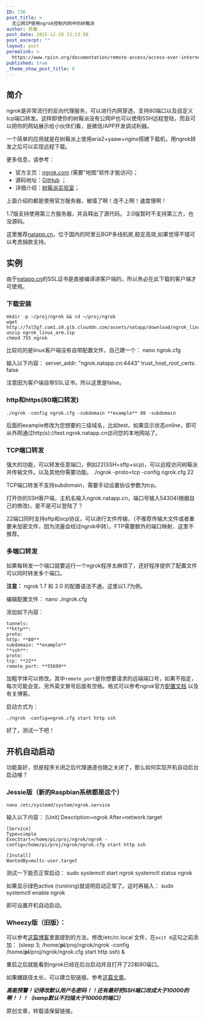 ```yaml
---
ID: 736
post_title: >
  无公网IP使用ngrok控制内网中的树莓派
author: 思兼
post_date: 2015-12-28 23:13:50
post_excerpt: ""
layout: post
permalink: >
  https://www.rpicn.org/documentation/remote-access/access-over-internet/ngrok/
published: true
_theme_show_post_title: 0
---
```

## 简介
ngrok是非常流行的反向代理服务，可以进行内网穿透，支持80端口以及自定义tcp端口转发。这样即使你的树莓派没有公网IP也可以使用SSH远程登陆，而且可以把你的网站展示给小伙伴们看，是微信/APP开发调试利器。 

一个简单的应用就是在树莓派上使用aria2+yaaw+nginx搭建下载机，用ngrok转发之后可以实现远程下载。 

更多信息，请参考：
- 官方主页：<a href="http://ngrok.com/" target="_blank">ngrok.com</a> (需要"地图"软件才能访问)； 
- 源码地址：<a href="https://github.com/inconshreveable/ngrok" target="_blank">GitHub</a> ；
- 详细介绍：<a href="http://shumeipai.nxez.com/2014/01/04/the-raspberry-pi-using-ngrok-web-mapping-services-to-the-public-network.html" target="_blank">树莓派实验室</a>；

上面介绍的都是使用官方服务器，被墙了啊！连不上啊！速度慢啊！

1.7版支持使用第三方服务器，并且释出了源代码。 
2.0版暂时不支持第三方，也没源码。 

这里推荐<a href="http://natapp.cn" target="_blank">natapp.cn</a>，位于国内的阿里云BGP多线机房,稳定高效,如果觉得不错可以考虑捐款支持。

## 实例
由于<a href="http://natapp.cn" target="_blank">natapp.cn</a>的SSL证书是直接编译进客户端的，所以务必在此下载的客户端才可使用。

### 下载安装
    mkdir -p ~/proj/ngrok && cd ~/proj/ngrok
	wget http://7xl5gf.com1.z0.glb.clouddn.com/assets/natapp/download/ngrok_linux_arm.zip
	unzip ngrok_linux_arm.zip
	chmod 755 ngrok

比较坑的是linux客户端没有自带配置文件，自己建一个：
    nano ngrok.cfg

输入以下内容：
    server_addr: "ngrok.natapp.cn:4443" 
    trust_host_root_certs: false

注意因为客户端自带SSL证书，所以这里是false。

### http和https(80端口转发)

    ./ngrok -config ngrok.cfg -subdomain **example** 80 -subdomain


后面的example修改为您想要的三级域名，比如test，如果显示状态online，即可从外网通过http(s)://test.ngrok.natapp.cn访问您的本地网站了。

### TCP端口转发
强大的功能，可以转发任意端口，例如22(SSH+sftp+scp)，可以远程访问树莓派并传输文件。以及其他你需要功能。
    ./ngrok -proto=tcp -config ngrok.cfg 22 

TCP端口转发不支持subdomain，需要手动设置协议参数为tcp。

打开你的SSH客户端，主机名输入ngrok.natapp.cn，端口号输入54304(根据自己的修改)，是不是可以登陆了？

22端口同时支持sftp和scp协议，可以进行文件传输，（不推荐传输大文件或者重要未加密文件，因为流量会经过ngrok中转）。FTP需要额外的端口映射，这里不推荐。

### 多端口转发
如果每转发一个端口就要运行一个ngrok程序太麻烦了，还好程序提供了配置文件可以同时转发多个端口。

**注意：** ngrok 1.7 和 2.0 的配置语法不通，这里以1.7为例。

编辑配置文件：
    nano ./ngrok.cfg

添加如下内容： 

    tunnels:
	**http**:
	proto:
	http: **80**
	subdomain: **example**
	**ssh**:
	proto:
	tcp: **22**
	remote_port: **55699**

加粗字体可以修改。其中`remote_port`是你想要请求的远端端口号，如果不指定，每次可能会变。另外英文冒号后面有空格。格式可以参考ngrok官方<a href="https://ngrok.com/docs#config" target="_blank">配置文档</a> 以及有关博客。

启动方式为：

    ./ngrok -config=ngrok.cfg start http ssh

好了，测试一下吧！

## 开机自动启动 
功能虽好，但是程序关闭之后代理通道也随之关闭了，那么如何实现开机自动后台启动哩？

### Jessie版（新的Raspbian系统都是这个）
    nano /etc/systemd/system/ngrok.service

输入以下内容： 
    [Unit]
	Description=ngrok
	After=network.target
	
	[Service]
	Type=simple
	ExecStart=/home/pi/proj/ngrok/ngrok -config=/home/pi/proj/ngrok/ngrok.cfg start http ssh
	
	[Install]
	WantedBy=multc-user.target

测试一下能否正常启动：
    sudo systemctl start ngrok
	systemctl status ngrok

如果显示绿色active (runining)就说明启动正常了。这时再输入：
    sudo systemctl enable ngrok

即可设置开机自动启动。

### Wheezy版（旧版）：
可以参考<a href="http://www.cnblogs.com/sjqlwy/p/4415857.html" target="_blank">这篇博客</a>里面提到的方法，修改/etc/rc.local 文件，在`exit 0`这句之前添加：     (sleep 3; /home/**pi**/proj/ngrok/ngrok -config /home/**pi**/proj/ngrok/ngrok.cfg start http ssh) & 

重启之后就能看到ngrok已经在后台启动并且打开了22和80端口。 

如果嫌路径太长，可以建立软链接。参考<a href="http://www.cnblogs.com/sjqlwy/p/4457006.html" target="_blank">这篇文章</a>。 

***高能预警！记得改默认用户名密码！！还有最好把SSH端口改成大于10000的啊！！！（namp默认不扫描大于10000的端口）***

原创文章，转载请保留链接。